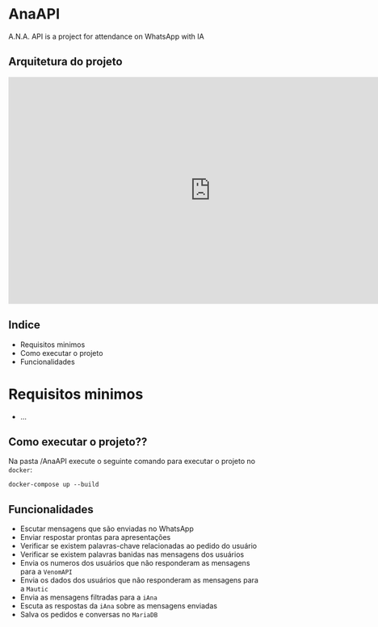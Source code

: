 # AnaAPI
 A.N.A. API is a project for attendance on WhatsApp with IA

## Arquitetura do projeto

<iframe style="border:none" width="800" height="450" src="https://whimsical.com/embed/6dXeUirwywUpiZugpCGfmy"></iframe>

## Indice
- Requisitos minimos 
- Como executar o projeto
- Funcionalidades

# Requisitos minimos
- ...

## Como executar o projeto??

Na pasta /AnaAPI execute o seguinte comando para executar o projeto no ``docker``:
```
docker-compose up --build
```

## Funcionalidades
- Escutar mensagens que são enviadas no WhatsApp
- Enviar respostar prontas para apresentações 
- Verificar se existem palavras-chave relacionadas ao pedido do usuário
- Verificar se existem palavras banidas nas mensagens dos usuários
- Envia os numeros dos usuários que não responderam as mensagens para a ``VenomAPI`` 
- Envia os dados dos usuários que não responderam as mensagens para a ``Mautic``
- Envia as mensagens filtradas para a ``iAna``
- Escuta as respostas da ``iAna`` sobre as mensagens enviadas
- Salva os pedidos e conversas no ``MariaDB`` 
